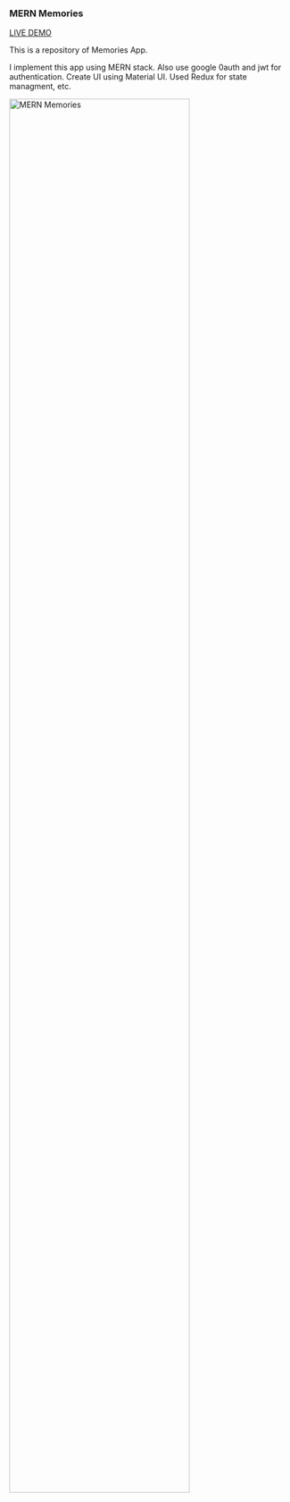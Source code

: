 ### MERN Memories

[LIVE DEMO](https://add-memories-mern.netlify.app)

This is a repository of Memories App.

I implement this app using MERN stack. Also use google 0auth and jwt for authentication. Create UI using Material UI. Used Redux for state managment, etc.

<img width="80%" align="left" alt="MERN Memories" src="https://i.postimg.cc/YqzwgLV9/Screenshot-from-2022-01-27-23-45-55.png)](https://postimg.cc/w7MPYM98" />
